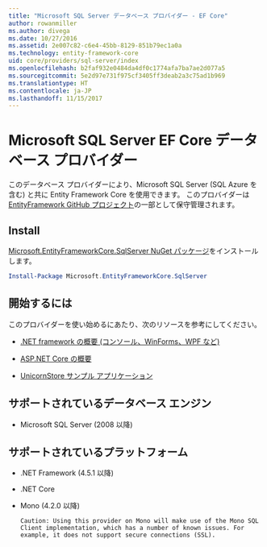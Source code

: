 ```yaml
---
title: "Microsoft SQL Server データベース プロバイダー - EF Core"
author: rowanmiller
ms.author: divega
ms.date: 10/27/2016
ms.assetid: 2e007c82-c6e4-45bb-8129-851b79ec1a0a
ms.technology: entity-framework-core
uid: core/providers/sql-server/index
ms.openlocfilehash: b2faf932e0484da4df0c1774afa7ba7ae2d077a5
ms.sourcegitcommit: 5e2d97e731f975cf3405ff3deab2a3c75ad1b969
ms.translationtype: HT
ms.contentlocale: ja-JP
ms.lasthandoff: 11/15/2017
---
```

# <a name="microsoft-sql-server-ef-core-database-provider"></a>Microsoft SQL Server EF Core データベース プロバイダー

このデータベース プロバイダーにより、Microsoft SQL Server (SQL Azure を含む) と共に Entity Framework Core を使用できます。 このプロバイダーは [EntityFramework GitHub プロジェクト](https://github.com/aspnet/EntityFramework)の一部として保守管理されます。

## <a name="install"></a>Install

[Microsoft.EntityFrameworkCore.SqlServer NuGet パッケージ](https://www.nuget.org/packages/Microsoft.EntityFrameworkCore.SqlServer/)をインストールします。

``` powershell
Install-Package Microsoft.EntityFrameworkCore.SqlServer
```

## <a name="get-started"></a>開始するには

このプロバイダーを使い始めるにあたり、次のリソースを参考にしてください。
* [.NET framework の概要 (コンソール、WinForms、WPF など)](../../get-started/full-dotnet/index.md)

* [ASP.NET Core の概要](../../get-started/aspnetcore/index.md)

* [UnicornStore サンプル アプリケーション](https://github.com/rowanmiller/UnicornStore/tree/master/UnicornStore)

## <a name="supported-database-engines"></a>サポートされているデータベース エンジン

* Microsoft SQL Server (2008 以降)

## <a name="supported-platforms"></a>サポートされているプラットフォーム

* .NET Framework (4.5.1 以降)

* .NET Core

* Mono (4.2.0 以降)

      Caution: Using this provider on Mono will make use of the Mono SQL Client implementation, which has a number of known issues. For example, it does not support secure connections (SSL).
